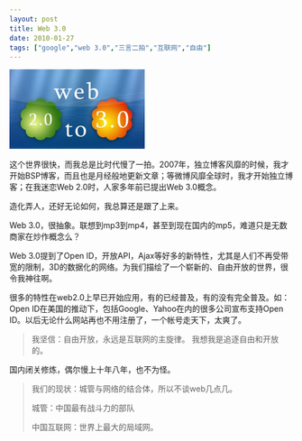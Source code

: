 ```yaml
---
layout: post
title: Web 3.0
date: 2010-01-27
tags: ["google","web 3.0","三言二拍","互联网","自由"]
---
```


![](img/2010/012701.jpg)

这个世界很快，而我总是比时代慢了一拍。2007年，独立博客风靡的时候，我才开始BSP博客，而且也是月经般地更新文章；等微博风靡全球时，我才开始独立博客；在我迷恋Web 2.0时，人家多年前已提出Web 3.0概念。

造化弄人，还好无论如何，我总算还是跟了上来。

Web 3.0，很抽象。联想到mp3到mp4，甚至到现在国内的mp5，难道只是无数商家在炒作概念么？

<!--more-->

Web 3.0提到了Open ID，开放API，Ajax等好多的新特性，尤其是人们不再受带宽的限制，3D的数据化的网络。为我们描绘了一个崭新的、自由开放的世界，很令我神往啊。

很多的特性在web2.0上早已开始应用，有的已经普及，有的没有完全普及。如：Open ID在美国的推动下，包括Google、Yahoo在内的很多公司宣布支持Open ID。以后无论什么网站再也不用注册了，一个帐号走天下，太爽了。
> 我坚信：自由开放，永远是互联网的主旋律。
我想我是追逐自由和开放的。

国内闭关修炼，偶尔慢上十年八年，也不为怪。
> 我们的现状：城管与网络的结合体，所以不谈web几点几。
> 
> 城管：中国最有战斗力的部队
> 
> 中国互联网：世界上最大的局域网。